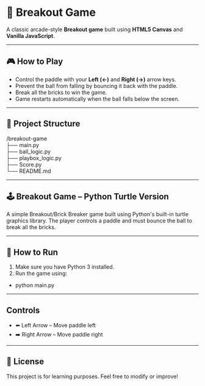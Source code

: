 # 🧱 Breakout Game

A classic arcade-style **Breakout game** built using **HTML5 Canvas** and **Vanilla JavaScript**.

---

## 🎮 How to Play

- Control the paddle with your **Left (←)** and **Right (→)** arrow keys.
- Prevent the ball from falling by bouncing it back with the paddle.
- Break all the bricks to win the game.
- Game restarts automatically when the ball falls below the screen.

---

## 📁 Project Structure
/breakout-game <br>
├── main.py <br>
├── ball_logic.py <br>
├── playbox_logic.py <br>
├── Score.py <br>
└── README.md <br>

---

## 🕹️ Breakout Game – Python Turtle Version
A simple Breakout/Brick Breaker game built using Python's built-in turtle graphics library.
The player controls a paddle and must bounce the ball to break all the bricks.

---

## 🚀 How to Run
1. Make sure you have Python 3 installed.
2. Run the game using:
- python main.py

---

##  Controls
- ⬅️ Left Arrow – Move paddle left
- ➡️ Right Arrow – Move paddle right

---
      
## 📄 License
This project is for learning purposes.
Feel free to modify or improve!
